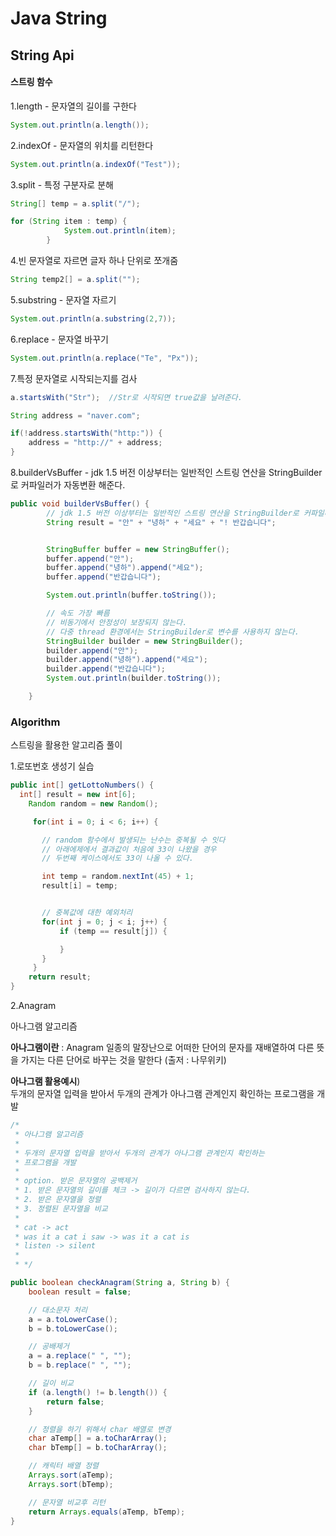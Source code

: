 # Java String

## String Api

#### 스트링 함수

1.length - 문자열의 길이를 구한다

```Java
System.out.println(a.length());
```

2.indexOf - 문자열의 위치를 리턴한다

```Java
System.out.println(a.indexOf("Test"));
```

3.split - 특정 구분자로 분해

```Java
String[] temp = a.split("/");

for (String item : temp) {
			System.out.println(item);
		}
```

4.빈 문자열로 자르면 글자 하나 단위로 쪼개줌

```Java
String temp2[] = a.split("");
```

5.substring - 문자열 자르기

```Java
System.out.println(a.substring(2,7));
```

6.replace - 문자열 바꾸기

```Java
System.out.println(a.replace("Te", "Px"));
```

7.특정 문자열로 시작되는지를 검사

```Java
a.startsWith("Str");  //Str로 시작되면 true값을 날려준다.

String address = "naver.com";

if(!address.startsWith("http:")) {
	address = "http://" + address;
}
```

8.builderVsBuffer - jdk 1.5 버전 이상부터는 일반적인 스트링 연산을 StringBuilder로 커파일러가 자동변환 해준다.
```Java
public void builderVsBuffer() {
		// jdk 1.5 버전 이상부터는 일반적인 스트링 연산을 StringBuilder로 커파일러가 자동변환 해준다.
		String result = "안" + "녕하" + "세요" + "! 반갑습니다";


		StringBuffer buffer = new StringBuffer();
		buffer.append("안");
		buffer.append("녕하").append("세요");
		buffer.append("반갑습니다");

		System.out.println(buffer.toString());

		// 속도 가장 빠름
		// 비동기에서 안정성이 보장되지 않는다.
		// 다중 thread 환경에서는 StringBuilder로 변수를 사용하지 않는다.
		StringBuilder builder = new StringBuilder();
		builder.append("안");
		builder.append("녕하").append("세요");
		builder.append("반갑습니다");
		System.out.println(builder.toString());

	}
```

### Algorithm
스트링을 활용한 알고리즘 풀이

1.로또번호 생성기 실습
```Java
public int[] getLottoNumbers() {
  int[] result = new int[6];     
	Random random = new Random();

     for(int i = 0; i < 6; i++) {

  	   // random 함수에서 발생되는 난수는 중복될 수 잇다
  	   // 아래에제에서 결과값이 처음에 33이 나왔을 경우
  	   // 두번째 케이스에서도 33이 나올 수 있다.

  	   int temp = random.nextInt(45) + 1;
  	   result[i] = temp;


  	   // 중복값에 대한 예외처리
  	   for(int j = 0; j < i; j++) {
  		   if (temp == result[j]) {

  		   }
  	   }
     }
	return result;
}
```

2.Anagram

아나그램 알고리즘


**아나그램이란** : Anagram 일종의 말장난으로 어떠한 단어의 문자를 재배열하여 다른 뜻을 가지는 다른 단어로 바꾸는 것을 말한다 (출저 : 나무위키)

**아나그램 활용예시**) <br>
두개의 문자열 입력을 받아서 두개의 관계가 아나그램 관계인지 확인하는 프로그램을 개발



```Java
/*
 * 아나그램 알고리즘
 *
 * 두개의 문자열 입력을 받아서 두개의 관계가 아나그램 관계인지 확인하는
 * 프로그램을 개발
 *
 * option. 받은 문자열의 공백제거
 * 1. 받은 문자열의 길이를 체크 -> 길이가 다르면 검사하지 않는다.
 * 2. 받은 문자열을 정렬
 * 3. 정렬된 문자열을 비교
 *
 * cat -> act
 * was it a cat i saw -> was it a cat is
 * listen -> silent
 *
 * */

public boolean checkAnagram(String a, String b) {
	boolean result = false;

	// 대소문자 처리
	a = a.toLowerCase();
	b = b.toLowerCase();

	// 공배제거
	a = a.replace(" ", "");
	b = b.replace(" ", "");

	// 길이 비교
	if (a.length() != b.length()) {
		return false;
	}

	// 정렬을 하기 위해서 char 배열로 변경
	char aTemp[] = a.toCharArray();
	char bTemp[] = b.toCharArray();

	// 캐릭터 배열 정렬
	Arrays.sort(aTemp);
	Arrays.sort(bTemp);

	// 문자열 비교후 리턴
	return Arrays.equals(aTemp, bTemp);
}
```
